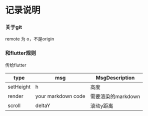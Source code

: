 # 记录说明
### 关于git
remote 为 o，不是origin
### 和flutter规则
传给flutter

| type | msg | MsgDescription |
| ----- | ------ | ------ |
|    setHeight   |     h   | 高度|
|    render   |     your markdown code   | 需要渲染的markdown|
|    scroll   |     deltaY   | 滚动y距离|
